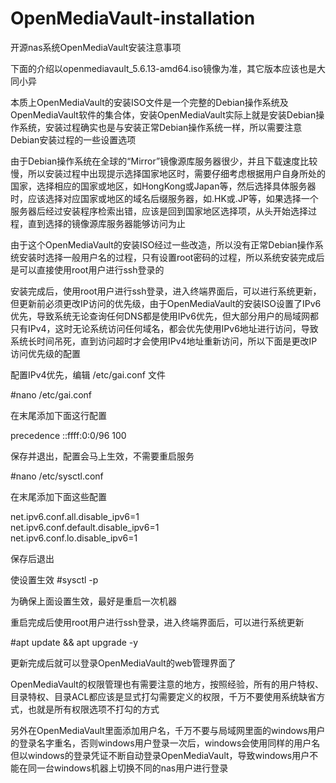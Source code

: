 # OpenMediaVault-installation
开源nas系统OpenMediaVault安装注意事项

下面的介绍以openmediavault_5.6.13-amd64.iso镜像为准，其它版本应该也是大同小异

本质上OpenMediaVault的安装ISO文件是一个完整的Debian操作系统及OpenMediaVault软件的集合体，安装OpenMediaVault实际上就是安装Debian操作系统，安装过程确实也是与安装正常Debian操作系统一样，所以需要注意Debian安装过程的一些设置选项

由于Debian操作系统在全球的“Mirror”镜像源库服务器很少，并且下载速度比较慢，所以安装过程中出现提示选择国家地区时，需要仔细考虑根据用户自身所处的国家，选择相应的国家或地区，如HongKong或Japan等，然后选择具体服务器时，应该选择对应国家或地区的域名后缀服务器，如.HK或.JP等，如果选择一个服务器后经过安装程序检索出错，应该是回到国家地区选择项，从头开始选择过程，直到选择的镜像源库服务器能够访问为止

由于这个OpenMediaVault的安装ISO经过一些改造，所以没有正常Debian操作系统安装时选择一般用户名的过程，只有设置root密码的过程，所以系统安装完成后是可以直接使用root用户进行ssh登录的

安装完成后，使用root用户进行ssh登录，进入终端界面后，可以进行系统更新，但更新前必须更改IP访问的优先级，由于OpenMediaVault的安装ISO设置了IPv6优先，导致系统无论查询任何DNS都是使用IPv6优先，但大部分用户的局域网都只有IPv4，这时无论系统访问任何域名，都会优先使用IPv6地址进行访问，导致系统长时间吊死，直到访问超时才会使用IPv4地址重新访问，所以下面是更改IP访问优先级的配置

配置IPv4优先，编辑 /etc/gai.conf 文件

\#nano /etc/gai.conf

在末尾添加下面这行配置

precedence ::ffff:0:0/96  100

保存并退出，配置会马上生效，不需要重启服务


\#nano /etc/sysctl.conf

在末尾添加下面这些配置

net.ipv6.conf.all.disable_ipv6=1  
net.ipv6.conf.default.disable_ipv6=1  
net.ipv6.conf.lo.disable_ipv6=1 

保存后退出

使设置生效
\#sysctl -p

为确保上面设置生效，最好是重启一次机器

重启完成后使用root用户进行ssh登录，进入终端界面后，可以进行系统更新

\#apt update && apt upgrade -y


更新完成后就可以登录OpenMediaVault的web管理界面了


OpenMediaVault的权限管理也有需要注意的地方，按照经验，所有的用户特权、目录特权、目录ACL都应该是显式打勾需要定义的权限，千万不要使用系统缺省方式，也就是所有权限选项不打勾的方式

另外在OpenMediaVault里面添加用户名，千万不要与局域网里面的windows用户的登录名字重名，否则windows用户登录一次后，windows会使用同样的用户名但以windows的登录凭证不断自动登录OpenMediaVault，导致windows用户不能在同一台windows机器上切换不同的nas用户进行登录


